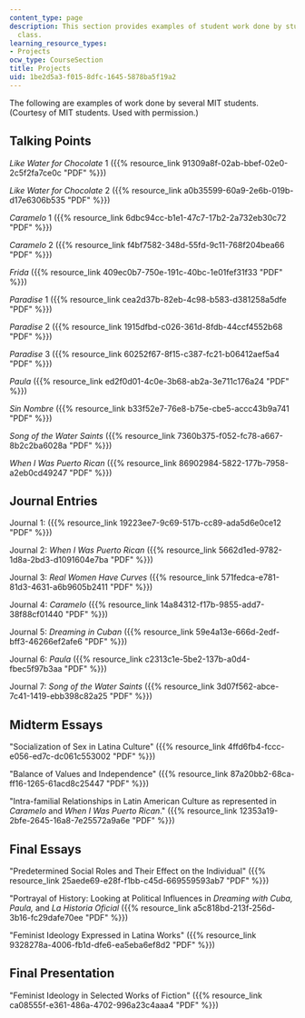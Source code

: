 ```yaml
---
content_type: page
description: This section provides examples of student work done by students of the
  class.
learning_resource_types:
- Projects
ocw_type: CourseSection
title: Projects
uid: 1be2d5a3-f015-8dfc-1645-5878ba5f19a2
---
```


The following are examples of work done by several MIT students. (Courtesy of MIT students. Used with permission.)

Talking Points
--------------

_Like Water for Chocolate_ 1 ({{% resource_link 91309a8f-02ab-bbef-02e0-2c5f2fa7ce0c "PDF" %}})

_Like Water for Chocolate_ 2 ({{% resource_link a0b35599-60a9-2e6b-019b-d17e6306b535 "PDF" %}})

_Caramelo_ 1 ({{% resource_link 6dbc94cc-b1e1-47c7-17b2-2a732eb30c72 "PDF" %}})

_Caramelo_ 2 ({{% resource_link f4bf7582-348d-55fd-9c11-768f204bea66 "PDF" %}})

_Frida_ ({{% resource_link 409ec0b7-750e-191c-40bc-1e01fef31f33 "PDF" %}})

_Paradise_ 1 ({{% resource_link cea2d37b-82eb-4c98-b583-d381258a5dfe "PDF" %}})

_Paradise_ 2 ({{% resource_link 1915dfbd-c026-361d-8fdb-44ccf4552b68 "PDF" %}})

_Paradise_ 3 ({{% resource_link 60252f67-8f15-c387-fc21-b06412aef5a4 "PDF" %}})

_Paula_ ({{% resource_link ed2f0d01-4c0e-3b68-ab2a-3e711c176a24 "PDF" %}})

_Sin Nombre_ ({{% resource_link b33f52e7-76e8-b75e-cbe5-accc43b9a741 "PDF" %}})

_Song of the Water Saints_ ({{% resource_link 7360b375-f052-fc78-a667-8b2c2ba6028a "PDF" %}})

_When I Was Puerto Rican_ ({{% resource_link 86902984-5822-177b-7958-a2eb0cd49247 "PDF" %}})

Journal Entries
---------------

Journal 1: ({{% resource_link 19223ee7-9c69-517b-cc89-ada5d6e0ce12 "PDF" %}})

Journal 2: _When I Was Puerto Rican_ ({{% resource_link 5662d1ed-9782-1d8a-2bd3-d1091604e7ba "PDF" %}})

Journal 3: _Real Women Have Curves_ ({{% resource_link 571fedca-e781-81d3-4631-a6b9605b2411 "PDF" %}})

Journal 4: _Caramelo_ ({{% resource_link 14a84312-f17b-9855-add7-38f88cf01440 "PDF" %}})

Journal 5: _Dreaming in Cuban_ ({{% resource_link 59e4a13e-666d-2edf-bff3-46266ef2afe6 "PDF" %}})

Journal 6: _Paula_ ({{% resource_link c2313c1e-5be2-137b-a0d4-fbec5f97b3aa "PDF" %}})

Journal 7: _Song of the Water Saints_ ({{% resource_link 3d07f562-abce-7c41-1419-ebb398c82a25 "PDF" %}})

Midterm Essays
--------------

"Socialization of Sex in Latina Culture" ({{% resource_link 4ffd6fb4-fccc-e056-ed7c-dc061c553002 "PDF" %}})

"Balance of Values and Independence" ({{% resource_link 87a20bb2-68ca-ff16-1265-61acd8c25447 "PDF" %}})

"Intra-familial Relationships in Latin American Culture as represented in _Caramelo_ and _When I Was Puerto Rican_." ({{% resource_link 12353a19-2bfe-2645-16a8-7e25572a9a6e "PDF" %}})

Final Essays
------------

"Predetermined Social Roles and Their Effect on the Individual" ({{% resource_link 25aede69-e28f-f1bb-c45d-669559593ab7 "PDF" %}})

"Portrayal of History: Looking at Political Influences in _Dreaming with Cuba,_ _Paula,_ and _La Historia Oficial_ ({{% resource_link a5c818bd-213f-256d-3b16-fc29dafe70ee "PDF" %}})

"Feminist Ideology Expressed in Latina Works" ({{% resource_link 9328278a-4006-fb1d-dfe6-ea5eba6ef8d2 "PDF" %}})

Final Presentation
------------------

"Feminist Ideology in Selected Works of Fiction" ({{% resource_link ca08555f-e361-486a-4702-996a23c4aaa4 "PDF" %}})